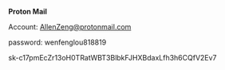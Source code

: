 **Proton Mail**

Account: AllenZeng@protonmail.com

password: wenfenglou818819

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

